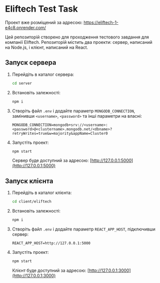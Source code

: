 # Eliftech Test Task

Проект вже розміщений за адресою: https://eliftech-1-e4c8.onrender.com/

Цей репозиторій створено для проходження тестового завдання для компанії Eliftech. Репозиторій містить два проекти: сервер, написаний на Node.js, і клієнт, написаний на React.

## Запуск сервера

1. Перейдіть в каталог сервера:
    ```sh
    cd server
    ```
2. Встановіть залежності:
    ```sh
    npm i
    ```
3. Створіть файл `.env` і додайте параметр `MONGODB_CONNECTION`, замінивши `<username>`, `<password>` та інші параметри на власні:
    ```env
    MONGODB_CONNECTION=mongodb+srv://<username>:<password>@<clustername>.mongodb.net/<dbname>?retryWrites=true&w=majority&appName=Cluster0
    ```
4. Запустіть проект:
    ```sh
    npm start
    ```
    Сервер буде доступний за адресою: [http://127.0.0.1:5000](http://127.0.0.1:5000)

## Запуск клієнта

1. Перейдіть в каталог клієнта:
    ```sh
    cd client/eliftech
    ```
2. Встановіть залежності:
    ```sh
    npm i
    ```
3. Створіть файл `.env` і додайте параметр `REACT_APP_HOST`, підключивши сервер:
    ```env
    REACT_APP_HOST=http://127.0.0.1:5000
    ```
4. Запустіть проект:
    ```sh
    npm start
    ```
    Клієнт буде доступний за адресою: [http://127.0.0.1:3000](http://127.0.0.1:3000)
